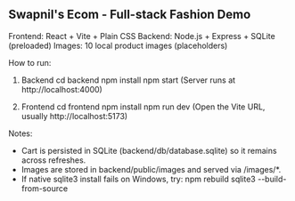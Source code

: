
Swapnil's Ecom - Full-stack Fashion Demo
----------------------------------------
Frontend: React + Vite + Plain CSS
Backend: Node.js + Express + SQLite (preloaded)
Images: 10 local product images (placeholders)

How to run:

1) Backend
   cd backend
   npm install
   npm start
   (Server runs at http://localhost:4000)

2) Frontend
   cd frontend
   npm install
   npm run dev
   (Open the Vite URL, usually http://localhost:5173)

Notes:
- Cart is persisted in SQLite (backend/db/database.sqlite) so it remains across refreshes.
- Images are stored in backend/public/images and served via /images/*.
- If native sqlite3 install fails on Windows, try: npm rebuild sqlite3 --build-from-source
